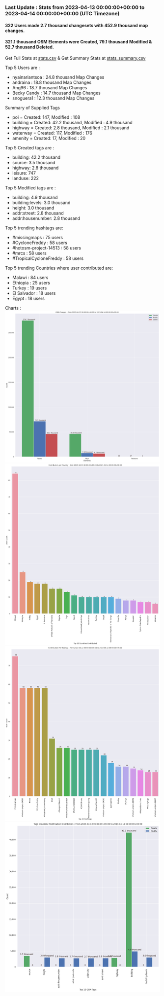 ### Last Update : Stats from 2023-04-13 00:00:00+00:00 to 2023-04-14 00:00:00+00:00 (UTC Timezone)

#### 322 Users made 2.7 thousand changesets with 452.9 thousand map changes.
#### 321.1 thousand OSM Elements were Created, 79.1 thousand Modified & 52.7 thousand Deleted.
Get Full Stats at [stats.csv](/stats/hotosm/Daily/stats.csv)
 & Get Summary Stats at [stats_summary.csv](/stats/hotosm/Daily/stats_summary.csv)

Top 5 Users are : 
- nyainariantsoa : 24.8 thousand Map Changes
- andraina : 18.8 thousand Map Changes
- Ang96 : 18.7 thousand Map Changes
- Becky Candy : 14.7 thousand Map Changes
- snoguera1 : 12.3 thousand Map Changes

Summary of Supplied Tags
- poi = Created: 147, Modified : 108
- building = Created: 42.2 thousand, Modified : 4.9 thousand
- highway = Created: 2.8 thousand, Modified : 2.1 thousand
- waterway = Created: 117, Modified : 176
- amenity = Created: 17, Modified : 20


Top 5 Created tags are :
- building: 42.2 thousand
- source: 3.5 thousand
- highway: 2.8 thousand
- leisure: 747
- landuse: 222


Top 5 Modified tags are :
- building: 4.9 thousand
- building:levels: 3.0 thousand
- height: 3.0 thousand
- addr:street: 2.8 thousand
- addr:housenumber: 2.8 thousand


Top 5 trending hashtags are:
- #missingmaps : 75 users
- #CycloneFreddy : 58 users
- #hotosm-project-14513 : 58 users
- #mrcs : 58 users
- #TropicalCycloneFreddy : 58 users


Top 5 trending Countries where user contributed are:
- Malawi : 84 users
- Ethiopia : 25 users
- Turkey : 19 users
- El Salvador : 18 users
- Egypt : 18 users


 Charts : 
![Alt text](./stats_osm_changes.png) 
![Alt text](./stats_users_per_country.png) 
![Alt text](./stats_users_per_hashtag.png) 
![Alt text](./stats_tags.png) 

